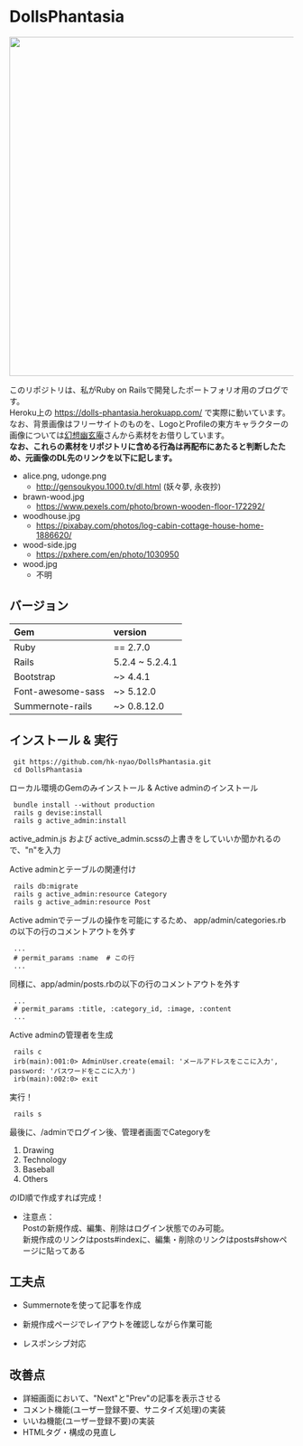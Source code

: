 # DollsPhantasia


<img src="mainpage.png" width=600>


このリポジトリは、私がRuby on Railsで開発したポートフォリオ用のブログです。<br>
Heroku上の https://dolls-phantasia.herokuapp.com/ で実際に動いています。<br>
なお、背景画像はフリーサイトのものを、LogoとProfileの東方キャラクターの画像については[幻想幽玄庵](http://gensoukyou.1000.tv/index.html)さんから素材をお借りしています。<br>
**なお、これらの素材をリポジトリに含める行為は再配布にあたると判断したため、元画像のDL先のリンクを以下に記します。**
- alice.png, udonge.png
  - http://gensoukyou.1000.tv/dl.html (妖々夢, 永夜抄)
- brawn-wood.jpg
  - https://www.pexels.com/photo/brown-wooden-floor-172292/
- woodhouse.jpg
  - https://pixabay.com/photos/log-cabin-cottage-house-home-1886620/
- wood-side.jpg
  - https://pxhere.com/en/photo/1030950
- wood.jpg
  - 不明

## バージョン
  | Gem               | version          |
  |:------------------|:-----------------|
  | Ruby              | == 2.7.0         |
  | Rails             | 5.2.4 ~ 5.2.4.1  |
  | Bootstrap         | ~> 4.4.1         |
  | Font-awesome-sass | ~> 5.12.0        |
  | Summernote-rails  | ~> 0.8.12.0      |

## インストール & 実行
```
 git https://github.com/hk-nyao/DollsPhantasia.git
 cd DollsPhantasia
```
ローカル環境のGemのみインストール & Active adminのインストール
```
 bundle install --without production
 rails g devise:install
 rails g active_admin:install
 ```
active_admin.js および active_admin.scssの上書きをしていいか聞かれるので、"n"を入力

Active adminとテーブルの関連付け
```
 rails db:migrate
 rails g active_admin:resource Category
 rails g active_admin:resource Post
```

Active adminでテーブルの操作を可能にするため、
app/admin/categories.rbの以下の行のコメントアウトを外す
```
 ...
 # permit_params :name  # この行
 ...
```

同様に、app/admin/posts.rbの以下の行のコメントアウトを外す
```
 ...
 # permit_params :title, :category_id, :image, :content
 ...
```

Active adminの管理者を生成
```
 rails c
 irb(main):001:0> AdminUser.create(email: 'メールアドレスをここに入力', password: 'パスワードをここに入力')
 irb(main):002:0> exit
```


実行！
```
 rails s
```

最後に、/adminでログイン後、管理者画面でCategoryを
  1. Drawing
  2. Technology
  3. Baseball
  4. Others

のID順で作成すれば完成！<br>
* 注意点：<br>
 Postの新規作成、編集、削除はログイン状態でのみ可能。<br>
 新規作成のリンクはposts#indexに、編集・削除のリンクはposts#showページに貼ってある

## 工夫点
  * Summernoteを使って記事を作成
   - 新規作成ページでレイアウトを確認しながら作業可能
  * レスポンシブ対応

## 改善点
  * 詳細画面において、"Next"と"Prev"の記事を表示させる
  * コメント機能(ユーザー登録不要、サニタイズ処理)の実装
  * いいね機能(ユーザー登録不要)の実装
  * HTMLタグ・構成の見直し
